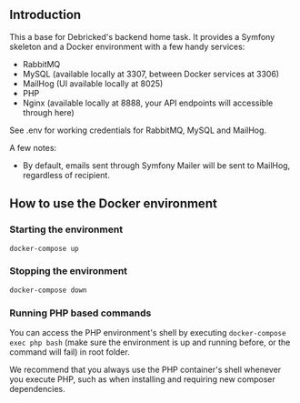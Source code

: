 ## Introduction
This a base for Debricked's backend home task. It provides a Symfony skeleton and a Docker environment with a few handy 
services:

- RabbitMQ
- MySQL (available locally at 3307, between Docker services at 3306)
- MailHog (UI available locally at 8025)
- PHP
- Nginx (available locally at 8888, your API endpoints will accessible through here)

See .env for working credentials for RabbitMQ, MySQL and MailHog.

A few notes:
- By default, emails sent through Symfony Mailer will be sent to MailHog, regardless of recipient.

## How to use the Docker environment
### Starting the environment
`docker-compose up`

### Stopping the environment
`docker-compose down`

### Running PHP based commands
You can access the PHP environment's shell by executing `docker-compose exec php bash` (make sure the environment is up 
and running before, or the command will fail) in root folder.

We recommend that you always use the PHP container's shell whenever you execute PHP, such as when installing and 
requiring new composer dependencies.
